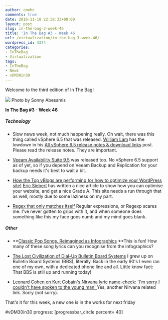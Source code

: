```yaml
---
author: cmohn
comments: true
date: 2016-11-18 22:38:33+00:00
layout: post
slug: in-the-bag-3-week-46
title: 'In The Bag #3 - Week 46'
url: /virtualization/in-the-bag-3-week-46/
wordpress_id: 4374
categories:
- InTheBag
- Virtualization
tags:
- InTheBag
- News
- vDM30in30
---
```


Welcome to the third edition of In The Bag!

[![](http://vninja.net/wordpress/wp-content/uploads/2016/11/11057276504_2acf34be04_o-1024x683.jpg)](https://www.flickr.com/photos/enerva/11057276504/in/photolist-hR6r5m-EjDHYD-s5N5ug-7mupFc-pRGXKb-mCuo8D-2eKBVn-ptTvq4-iTnJ5R-hNhv7r-zQYi8-ouF4WU-67A26z-6HzJgG-vjnrJ-KSnq-dRfFxj-jafws-dMrntt-ot3nPf-dbexc8-aLrQZg-pFyH1e-9mtAak-7F4dJ5-jKQWDs-qqyNm8-jaBCBd-dRHUab-ohXLDB-ejvSsu-eipa91-7UVD3Q-91hfJM-k6TeEL-e9SjCB-gVvTgW-dY8wGK-dGiyJX-64BQjG-aLzCzK-8xHqyd-dVAGmn-fvMTyw-cTGbnu-pXpiSU-j5snjj-rQ5sJ7-9DvemK-g93VKZ) Photo by Sonny Abesamis

**In The Bag #3 - Week 46**

<!--more-->


##### Technology







  * Slow news week, not much happening really. Oh wait, there was this thing called vSphere 6.5 that was released. [William Lam](https://twitter.com/lamw) has the lowdown in his [All vSphere 6.5 release notes & download links](http://www.virtuallyghetto.com/2016/11/vsphere65.html) post. Please read the release notes. They are important.


  * [Veeam Availability Suite 9.5](https://www.veeam.com/data-center-availability-suite.html?ad=menu-products) was released too. No vSphere 6.5 support as of yet, so if you depend on Veeam Backup and Replication for your backup needs it's best to wait a bit.


  * [How the Top vBlogs are performing (or how to optimize your WordPress site)](http://vsphere-land.com/news/how-the-top-vblogs-are-performing-or-how-to-optimize-your-wordpress-site.html)
[Eric Siebert](https://twitter.com/esiebert) has written a nice article to show how you can optimise your website, and get a nice Grade A. This site needs a run through that as well, mostly due to some laziness on my part.


  * [Regex that only matches itself](http://codegolf.stackexchange.com/questions/28821/regex-that-only-matches-itself/31863?stw=2#31863)
Regular expressions, or Regexp scares me. I've never gotten to grips with it, and when someone does something like this my face goes numb and my mind goes blank.





##### Other







  * **[Classic Pop Songs, Reimagined as Infographics](https://thebolditalic.com/classic-pop-songs-reimagined-as-infographics-29fe12f925fb#.r811tnhx0)
**This is fun! How many of these song lyrics can you recognise from the infographics?


  * [The Lost Civilization of Dial-Up Bulletin Board Systems](https://www.theatlantic.com/technology/archive/2016/11/the-lost-civilization-of-dial-up-bulletin-board-systems/506465/)
I grew up on Bulletin Board Systems (BBS), literally. Back in the early 90's I even ran one of my own, with a dedicated phone line and all. Little know fact: That BBS is still up and running today!


  * [Leonard Cohen on Kurt Cobain's Nirvana lyric name-check: 'I'm sorry I couldn't have spoken to the young man'
](http://www.independent.co.uk/arts-entertainment/music/news/leonard-cohen-on-kurt-cobains-nirvana-lyric-name-check-im-sorry-i-couldnt-have-spoken-to-the-young-a7410941.html)Yes, another Nirvana related link. Sorry (not sorry).



That's it for this week, a new one is in the works for next friday

#vDM30in30 progress:
[progressbar_circle percent= 40]
